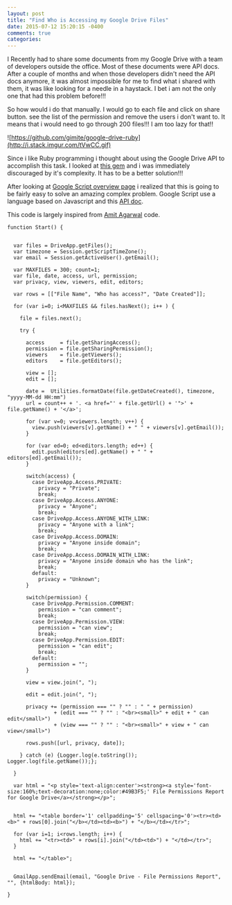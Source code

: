 ```yaml
---
layout: post
title: "Find Who is Accessing my Google Drive Files"
date: 2015-07-12 15:20:15 -0400
comments: true
categories: 
---
```


I Recently had to share some documents from my Google Drive with a team of developers outside the office. Most of these documents were API docs. After a couple of months and when those developers didn't need the API docs anymore, it was almost impossible for me to find what i shared with them, it was like looking for a needle in a haystack. I bet i am not the only one that had this problem before!!!

So how would i do that manually. I would go to each file and click on share button. see the list of the permission and remove the users i don't want to. It means that i would need to go through 200 files!!! I am too lazy for that!!

 ![https://github.com/gimite/google-drive-ruby](http://i.stack.imgur.com/tVwCC.gif)

Since i like Ruby programming i thought about using the Google Drive API to accomplish this task. I looked at [this gem](https://github.com/gimite/google-drive-ruby) and i was immediately discouraged by it's complexity.  It has to be a better solution!!! 

After looking at [Google Script overview page](https://developers.google.com/apps-script/overview) i realized that this is going to be fairly easy to solve an amazing complex problem. Google Script use a language based on Javascript and this [API doc](https://developers.google.com/apps-script/reference/calendar/).

This code is largely inspired from [Amit Agarwal]() code.
```
function Start() {
  
  
  var files = DriveApp.getFiles();  
  var timezone = Session.getScriptTimeZone();
  var email = Session.getActiveUser().getEmail();
  
  var MAXFILES = 300; count=1;
  var file, date, access, url, permission;
  var privacy, view, viewers, edit, editors;
  
  var rows = [["File Name", "Who has access?", "Date Created"]];
  
  for (var i=0; i<MAXFILES && files.hasNext(); i++ ) {
    
    file = files.next();
    
    try {
      
      access     = file.getSharingAccess();
      permission = file.getSharingPermission();
      viewers    = file.getViewers();      
      editors    = file.getEditors();
      
      view = [];
      edit = [];
      
      date =  Utilities.formatDate(file.getDateCreated(), timezone, "yyyy-MM-dd HH:mm")
      url = count++ + '. <a href="' + file.getUrl() + '">' + file.getName() + '</a>';
      
      for (var v=0; v<viewers.length; v++) {                
        view.push(viewers[v].getName() + " " + viewers[v].getEmail());
      }
      
      for (var ed=0; ed<editors.length; ed++) {                
        edit.push(editors[ed].getName() + " " + editors[ed].getEmail());
      }
      
      switch(access) {
        case DriveApp.Access.PRIVATE:
          privacy = "Private";
          break;
        case DriveApp.Access.ANYONE:
          privacy = "Anyone";
          break;
        case DriveApp.Access.ANYONE_WITH_LINK:
          privacy = "Anyone with a link";
          break;
        case DriveApp.Access.DOMAIN:
          privacy = "Anyone inside domain";
          break;
        case DriveApp.Access.DOMAIN_WITH_LINK:
          privacy = "Anyone inside domain who has the link";
          break;
        default:
          privacy = "Unknown";
      }
      
      switch(permission) {
        case DriveApp.Permission.COMMENT:
          permission = "can comment";
          break;
        case DriveApp.Permission.VIEW:
          permission = "can view";
          break;
        case DriveApp.Permission.EDIT:
          permission = "can edit";
          break;
        default:
          permission = "";
      }
      
      view = view.join(", ");
            
      edit = edit.join(", ");
            
      privacy += (permission === "" ? "" : " " + permission) 
               + (edit === "" ? "" : "<br><small>" + edit + " can edit</small>")
               + (view === "" ? "" : "<br><small>" + view + " can view</small>")
      
      rows.push([url, privacy, date]);
      
    } catch (e) {Logger.log(e.toString()); Logger.log(file.getName());};
    
  }
  
  var html = "<p style='text-align:center'><strong><a style='font-size:160%;text-decoration:none;color:#49B3F5;' File Permissions Report for Google Drive</a></strong></p>";


  html += "<table border='1' cellpadding='5' cellspacing='0'><tr><td><b>" + rows[0].join("</b></td><td><b>") + "</b></td></tr>";
  
  for (var i=1; i<rows.length; i++) {
    html += "<tr><td>" + rows[i].join("</td><td>") + "</td></tr>";
  }
  
  html += "</table>";
  
  
  GmailApp.sendEmail(email, "Google Drive - File Permissions Report", "", {htmlBody: html});
  
}
```
